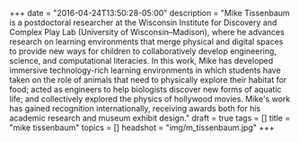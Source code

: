 +++
date = "2016-04-24T13:50:28-05:00"
description = "Mike Tissenbaum is a postdoctoral researcher at the Wisconsin Institute for Discovery and Complex Play Lab (University of Wisconsin–Madison), where he advances research on learning environments that merge physical and digital spaces to provide new ways for children to collaboratively develop engineering, science, and computational literacies. In this work, Mike has developed immersive technology-rich learning environments in which students have taken on the role of animals that need to physically explore their habitat for food; acted as engineers to help biologists discover new forms of aquatic life; and collectively explored the physics of hollywood movies. Mike's work has gained recognition internationally, receiving awards both for his academic research and museum exhibit design."
draft = true
tags = []
title = "mike tissenbaum"
topics = []
headshot = "img/m_tissenbaum.jpg"
+++

